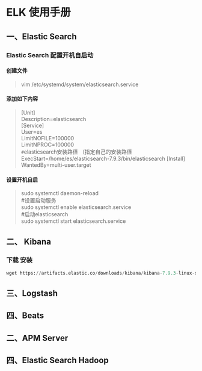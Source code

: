 <!--
 * @Description: ELK 安装使用手册
 * @Version: 1.0
 * @Autor: x-one
 * @Date: 2020-11-23 15:13:55
 * @LastEditors: x-one
 * @LastEditTime: 2020-11-25 15:50:13
-->

# ELK 使用手册

## 一、Elastic Search

### Elastic Search 配置开机自启动

#### 创建文件

> vim /etc/systemd/system/elasticsearch.service

#### 添加如下内容

> [Unit]  
> Description=elasticsearch  
> [Service]  
> User=es  
> LimitNOFILE=100000  
> LimitNPROC=100000  
> `#`elasticsearch安装路径 （指定自己的安装路径
> ExecStart=/home/es/elasticsearch-7.9.3/bin/elasticsearch
> [Install]
> WantedBy=multi-user.target

#### 设置开机自启

> sudo systemctl daemon-reload  
> #设置启动服务  
> sudo systemctl enable elasticsearch.service  
> #启动elasticsearch  
> sudo systemctl start elasticsearch.service

## 二、 Kibana

### 下载 安装

``` python
wget https://artifacts.elastic.co/downloads/kibana/kibana-7.9.3-linux-x86_64.tar.gz
```

## 三、Logstash

## 四、Beats

## 二、APM Server

## 四、Elastic Search Hadoop
